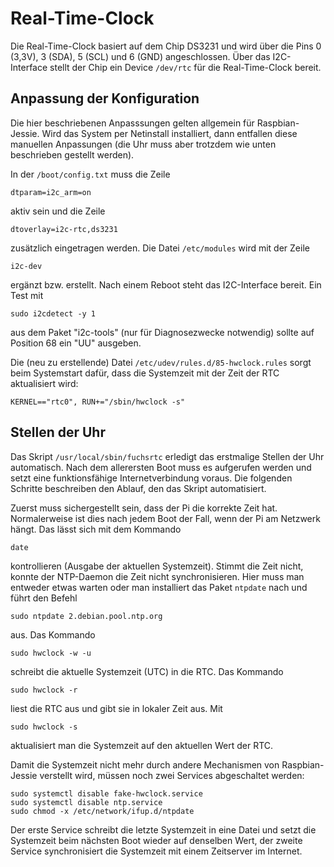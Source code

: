 Real-Time-Clock
===============

Die Real-Time-Clock basiert auf dem Chip DS3231 und wird über die Pins 0 (3,3V),
3 (SDA), 5 (SCL) und 6 (GND) angeschlossen. Über das I2C-Interface stellt
der Chip ein Device `/dev/rtc` für die Real-Time-Clock bereit.


Anpassung der Konfiguration
---------------------------

Die hier beschriebenen Anpasssungen gelten allgemein für Raspbian-Jessie.
Wird das System per Netinstall installiert, dann entfallen diese manuellen
Anpassungen (die Uhr muss aber trotzdem wie unten beschrieben gestellt werden).

In der `/boot/config.txt` muss die Zeile

    dtparam=i2c_arm=on

aktiv sein und die Zeile

    dtoverlay=i2c-rtc,ds3231

zusätzlich eingetragen werden. Die Datei `/etc/modules` wird mit der
Zeile

    i2c-dev

ergänzt bzw. erstellt. Nach einem Reboot steht das I2C-Interface bereit. 
Ein Test mit

    sudo i2cdetect -y 1

aus dem Paket "i2c-tools" (nur für Diagnosezwecke notwendig) sollte auf
Position 68 ein "UU" ausgeben.

Die (neu zu erstellende) Datei `/etc/udev/rules.d/85-hwclock.rules`
sorgt beim Systemstart dafür, dass die Systemzeit mit der Zeit der
RTC aktualisiert wird:

    KERNEL=="rtc0", RUN+="/sbin/hwclock -s"


Stellen der Uhr
---------------

Das Skript `/usr/local/sbin/fuchsrtc` erledigt das erstmalige Stellen
der Uhr automatisch. Nach dem allerersten
Boot muss es aufgerufen werden und setzt eine funktionsfähige
Internetverbindung voraus. Die folgenden Schritte beschreiben den
Ablauf, den das Skript automatisiert.

Zuerst muss sichergestellt sein, dass der Pi die korrekte Zeit hat. Normalerweise
ist dies nach jedem Boot der Fall, wenn der Pi am Netzwerk hängt. Das lässt
sich mit dem Kommando

    date

kontrollieren (Ausgabe der aktuellen Systemzeit). Stimmt die Zeit nicht,
konnte der NTP-Daemon die Zeit nicht synchronisieren. Hier muss man entweder
etwas warten oder man installiert das Paket `ntpdate` nach und führt den
Befehl

    sudo ntpdate 2.debian.pool.ntp.org

aus. Das Kommando

    sudo hwclock -w -u

schreibt die aktuelle Systemzeit (UTC) in die RTC. Das Kommando

    sudo hwclock -r

liest die RTC aus und gibt sie in lokaler Zeit aus. Mit

    sudo hwclock -s

aktualisiert man die Systemzeit auf den aktuellen Wert der RTC.

Damit die Systemzeit nicht mehr durch andere Mechanismen von Raspbian-Jessie
verstellt wird, müssen noch zwei Services abgeschaltet werden:

    sudo systemctl disable fake-hwclock.service
    sudo systemctl disable ntp.service
    sudo chmod -x /etc/network/ifup.d/ntpdate

Der erste Service schreibt die letzte Systemzeit in eine Datei und setzt
die Systemzeit beim nächsten Boot wieder auf denselben Wert, der zweite
Service synchronisiert die Systemzeit mit einem Zeitserver im Internet.
